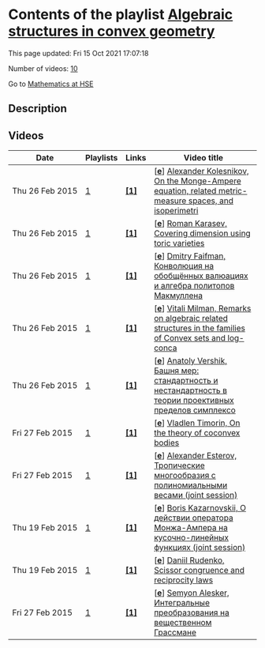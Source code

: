 # Contents of the playlist [Algebraic structures in convex geometry](https://www.youtube.com/playlist?list=PLq3E5oubNNoCAMsOWI8cbHYknoCTKhrUk)

This page updated: Fri 15 Oct 2021 17:07:18

Number of videos: [10](#videos)

Go to [Mathematics at HSE](../README.md)

## Description



## Videos

|Date|Playlists|Links|Video title|
|---|---|---|---|
| Thu&nbsp;26&nbsp;Feb&nbsp;2015 | [1](../playlists/1 "Algebraic structures in convex geometry") | [**[1]**](http://www.youtube.com/editor) | [[**e**](https://studio.youtube.com/video/jc4lDyxHZ1E/edit "Edit")] [Alexander Kolesnikov, On the Monge-Ampere equation, related metric-measure spaces, and isoperimetri](https://www.youtube.com/watch?v=jc4lDyxHZ1E&list=PLq3E5oubNNoCAMsOWI8cbHYknoCTKhrUk "Это видео создано с помощью видеоредактора YouTube (http://www.youtube.com/editor)") |
| Thu&nbsp;26&nbsp;Feb&nbsp;2015 | [1](../playlists/1 "Algebraic structures in convex geometry") | [**[1]**](http://www.youtube.com/editor) | [[**e**](https://studio.youtube.com/video/de2QZYDGKR0/edit "Edit")] [Roman Karasev, Covering dimension using toric varieties](https://www.youtube.com/watch?v=de2QZYDGKR0&list=PLq3E5oubNNoCAMsOWI8cbHYknoCTKhrUk "Это видео создано с помощью видеоредактора YouTube (http://www.youtube.com/editor)") |
| Thu&nbsp;26&nbsp;Feb&nbsp;2015 | [1](../playlists/1 "Algebraic structures in convex geometry") | [**[1]**](http://www.youtube.com/editor) | [[**e**](https://studio.youtube.com/video/wvNE6H75ZTw/edit "Edit")] [Dmitry Faifman, Конволюция на обобщённых валюациях и алгебра политопов Макмуллена](https://www.youtube.com/watch?v=wvNE6H75ZTw&list=PLq3E5oubNNoCAMsOWI8cbHYknoCTKhrUk "Это видео создано с помощью видеоредактора YouTube (http://www.youtube.com/editor)") |
| Thu&nbsp;26&nbsp;Feb&nbsp;2015 | [1](../playlists/1 "Algebraic structures in convex geometry") | [**[1]**](http://www.youtube.com/editor) | [[**e**](https://studio.youtube.com/video/TO8E-zHJulw/edit "Edit")] [Vitali Milman, Remarks on algebraic related structures in the families of Convex sets and log-conca](https://www.youtube.com/watch?v=TO8E-zHJulw&list=PLq3E5oubNNoCAMsOWI8cbHYknoCTKhrUk "Это видео создано с помощью видеоредактора YouTube (http://www.youtube.com/editor)") |
| Thu&nbsp;26&nbsp;Feb&nbsp;2015 | [1](../playlists/1 "Algebraic structures in convex geometry") | [**[1]**](http://www.youtube.com/editor) | [[**e**](https://studio.youtube.com/video/aAywLdr0_Bc/edit "Edit")] [Anatoly Vershik, Башня мер: стандартность и нестандартность в теории проективных пределов симплексо](https://www.youtube.com/watch?v=aAywLdr0_Bc&list=PLq3E5oubNNoCAMsOWI8cbHYknoCTKhrUk "Это видео создано с помощью видеоредактора YouTube (http://www.youtube.com/editor)") |
| Fri&nbsp;27&nbsp;Feb&nbsp;2015 | [1](../playlists/1 "Algebraic structures in convex geometry") | [**[1]**](http://www.youtube.com/editor) | [[**e**](https://studio.youtube.com/video/Q_It69cB_WA/edit "Edit")] [Vladlen Timorin, On the theory of coconvex bodies](https://www.youtube.com/watch?v=Q_It69cB_WA&list=PLq3E5oubNNoCAMsOWI8cbHYknoCTKhrUk "Это видео создано с помощью видеоредактора YouTube (http://www.youtube.com/editor)") |
| Fri&nbsp;27&nbsp;Feb&nbsp;2015 | [1](../playlists/1 "Algebraic structures in convex geometry") | [**[1]**](http://www.youtube.com/editor) | [[**e**](https://studio.youtube.com/video/1flyNNQAoQk/edit "Edit")] [Alexander Esterov, Тропические многообразия с полиномиальными весами (joint session)](https://www.youtube.com/watch?v=1flyNNQAoQk&list=PLq3E5oubNNoCAMsOWI8cbHYknoCTKhrUk "Это видео создано с помощью видеоредактора YouTube (http://www.youtube.com/editor)") |
| Thu&nbsp;19&nbsp;Feb&nbsp;2015 | [1](../playlists/1 "Algebraic structures in convex geometry") | [**[1]**](http://www.youtube.com/editor) | [[**e**](https://studio.youtube.com/video/y2GBIvObfgk/edit "Edit")] [Boris Kazarnovskii, О действии оператора Монжа-Ампера на кусочно-линейных функциях (joint session)](https://www.youtube.com/watch?v=y2GBIvObfgk&list=PLq3E5oubNNoCAMsOWI8cbHYknoCTKhrUk "Это видео создано с помощью видеоредактора YouTube (http://www.youtube.com/editor)") |
| Thu&nbsp;19&nbsp;Feb&nbsp;2015 | [1](../playlists/1 "Algebraic structures in convex geometry") | [**[1]**](http://www.youtube.com/editor) | [[**e**](https://studio.youtube.com/video/yyhtJrbaO-8/edit "Edit")] [Daniil Rudenko, Scissor congruence and reciprocity laws](https://www.youtube.com/watch?v=yyhtJrbaO-8&list=PLq3E5oubNNoCAMsOWI8cbHYknoCTKhrUk "Это видео создано с помощью видеоредактора YouTube (http://www.youtube.com/editor)") |
| Fri&nbsp;27&nbsp;Feb&nbsp;2015 | [1](../playlists/1 "Algebraic structures in convex geometry") | [**[1]**](http://www.youtube.com/editor) | [[**e**](https://studio.youtube.com/video/OYrAeZ_ffOc/edit "Edit")] [Semyon Alesker, Интегральные преобразования на вещественном Грассмане](https://www.youtube.com/watch?v=OYrAeZ_ffOc&list=PLq3E5oubNNoCAMsOWI8cbHYknoCTKhrUk "Это видео создано с помощью видеоредактора YouTube (http://www.youtube.com/editor)") |
